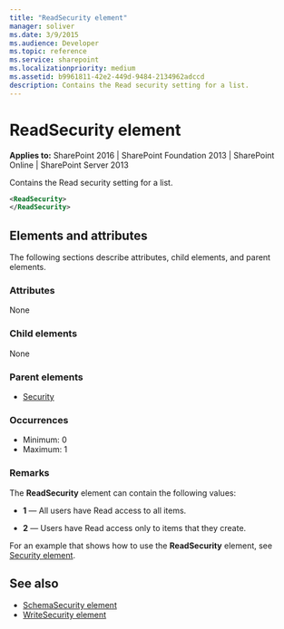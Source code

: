 ```yaml
---
title: "ReadSecurity element"
manager: soliver
ms.date: 3/9/2015
ms.audience: Developer
ms.topic: reference
ms.service: sharepoint
ms.localizationpriority: medium
ms.assetid: b9961811-42e2-449d-9484-2134962adccd
description: Contains the Read security setting for a list.
---
```


# ReadSecurity element

**Applies to:** SharePoint 2016 | SharePoint Foundation 2013 | SharePoint Online | SharePoint Server 2013
  
Contains the Read security setting for a list.
  
```XML
<ReadSecurity>
</ReadSecurity>
```

## Elements and attributes

The following sections describe attributes, child elements, and parent elements.

### Attributes

None
   
### Child elements

None
   
### Parent elements

- [Security](security-element.md)
   
### Occurrences

- Minimum: 0
- Maximum: 1  
   
### Remarks

The **ReadSecurity** element can contain the following values: 
  
- **1** — All users have Read access to all items. 
    
- **2** — Users have Read access only to items that they create. 
    
For an example that shows how to use the **ReadSecurity** element, see [Security element](security-element.md). 
  
## See also

- [SchemaSecurity element](schemasecurity-element.md) 
- [WriteSecurity element](writesecurity-element.md)

